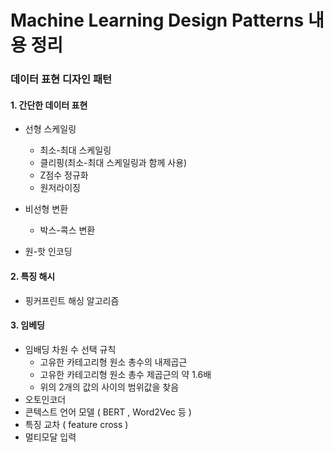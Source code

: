 



# Machine Learning Design Patterns 내용 정리



### 데이터 표현 디자인 패턴

#### 1. 간단한 데이터 표현 

- 선형 스케일링
  -  최소-최대 스케일링
  - 클리핑(최소-최대 스케일링과 함께 사용)
  - Z점수 정규화
  - 원저라이징

- 비선형 변환 
  - 박스-콕스 변환
- 원-핫 인코딩



#### 2. 특징 해시

- 핑커프린트 해싱 알고리즘



#### 3. 임베딩

- 임배딩 차원 수 선택 규칙 
  - 고유한 카테고리형 원소 총수의 내제곱근
  - 고유한 카테고리형 원소 총수 제곱근의 약 1.6배
  - 위의 2개의 값의 사이의 범위값을 찾음
- 오토인코더
- 콘텍스트 언어 모델 (  BERT , Word2Vec 등 )
- 특징 교차 ( feature cross )
- 멀티모달 입력







